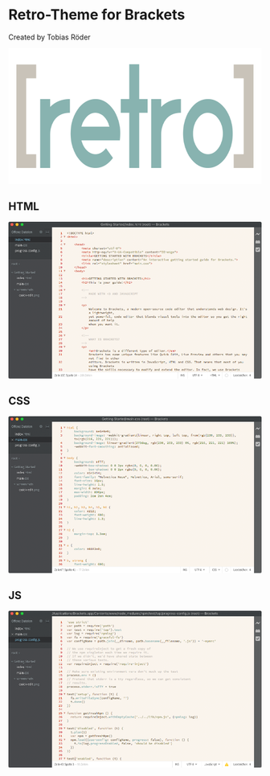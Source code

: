 Retro-Theme for Brackets
========================

Created by Tobias Röder
<p align="center">
  <img width="700" height="270" src="https://github.com/tobiasroeder/Retro-Theme/blob/master/imgs/logo.png">
</p>

## HTML
![HTML Screenshot](https://github.com/tobiasroeder/Retro-Theme/blob/master/imgs/html.png)

## CSS
![CSS Screenshot](https://github.com/tobiasroeder/Retro-Theme/blob/master/imgs/css.png)

## JS
![JS Screenshot](https://github.com/tobiasroeder/Retro-Theme/blob/master/imgs/js.png)
